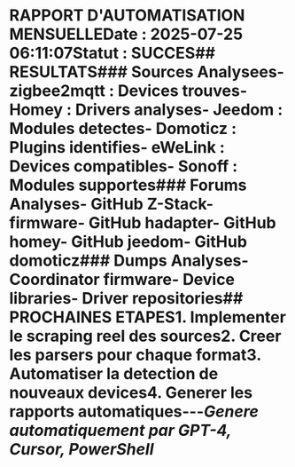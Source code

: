 # RAPPORT D'AUTOMATISATION MENSUELLE**Date :** 2025-07-25 06:11:07**Statut :** SUCCES## RESULTATS### Sources Analysees- zigbee2mqtt : Devices trouves- Homey : Drivers analyses- Jeedom : Modules detectes- Domoticz : Plugins identifies- eWeLink : Devices compatibles- Sonoff : Modules supportes### Forums Analyses- GitHub Z-Stack-firmware- GitHub hadapter- GitHub homey- GitHub jeedom- GitHub domoticz### Dumps Analyses- Coordinator firmware- Device libraries- Driver repositories## PROCHAINES ETAPES1. **Implementer le scraping reel** des sources2. **Creer les parsers** pour chaque format3. **Automatiser la detection** de nouveaux devices4. **Generer les rapports** automatiques---*Genere automatiquement par GPT-4, Cursor, PowerShell*